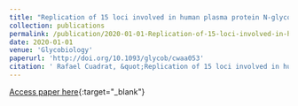 ```yaml
---
title: "Replication of 15 loci involved in human plasma protein N-glycosylation in 4802 samples from four cohorts"
collection: publications
permalink: /publication/2020-01-01-Replication-of-15-loci-involved-in-human-plasma-protein-N-glycosylation-in-4802-samples-from-four-cohorts
date: 2020-01-01
venue: 'Glycobiology'
paperurl: 'http://doi.org/10.1093/glycob/cwaa053'
citation: ' Rafael Cuadrat, &quot;Replication of 15 loci involved in human plasma protein N-glycosylation in 4802 samples from four cohorts.&quot; Glycobiology, 2020.'
---
```

[Access paper here](http://doi.org/10.1093/glycob/cwaa053){:target="_blank"}
